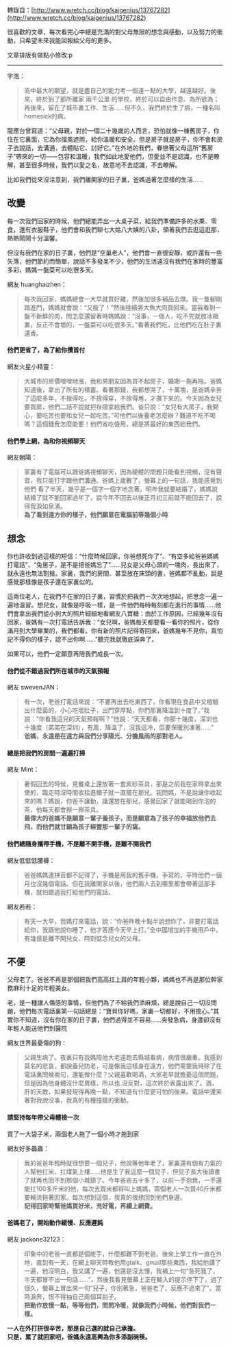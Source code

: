 <!--
[date]: 2011-11-23
[title]: 	[轉錄] 我們離開家的日子裏，爸媽過著怎麼樣的生活
[name]:	repost-parents-life-we-not-at-home
[tag]:		父母, 轉錄文章
-->

轉錄自：[http://www.wretch.cc/blog/kaigenius/13767282](http://www.wretch.cc/blog/kaigenius/13767282)

很喜歡的文章，每次看完心中總是充滿的對父母無限的想念與感動，以及努力的衝動，只希望未來我能回報給父母的更多。

文章排版有做點小修改:p

---


宇浩：

> 高中最大的願望，就是盡自己的能力考一個遠一點的大學，越遠越好。後來，終於到了那所離家 兩千公里 的學校，終於可以自由作息、為所欲為；再後來，留在了城市裏工作、生活……但不久，我們終於生了病，一種名叫homesick的病。

龍應台曾寫道：“父母親，對於一個二十幾歲的人而言，恐怕就像一棟舊房子，你住在它裏面，它為你擋風遮雨，給你溫暖和安全。但是房子就是房子，你不會和房子去說話，去溝通，去體貼它、討好它。”在外地的我們，眷戀著父母這所“舊房子”帶來的一切——包容和溫暖，我們如此地愛他們，但愛並不是認識，也不是瞭解，甚至很多時候，我們以愛之名，故意地不去認識，不去瞭解。 

比如我們從來沒注意到，我們離開家的日子裏，爸媽過著怎麼樣的生活......

## 改變

每一次我們回家的時候，他們總能弄出一大桌子菜，給我們準備許多的水果、零食，還有衣服鞋子，他們會和我們聊七大姑八大姨的八卦，領著我們去逛這逛那，熱熱鬧鬧十分溫馨。

但沒有我們在家的日子裏，他們是“空巢老人”，他們會一直很安靜，或許還有一些失落，他們節約而簡單，說話不多發呆不少，他們的生活遠沒有我們在家時的豐富多彩，媽媽一盤菜可以吃很多天。

網友 huanghaizhen：

> 每次我回家，媽媽總會一大早就買好雞，然後加很多補品去燉。我一隻腳剛踏進門，媽媽就會說：“又瘦了！”然後陸續將大魚大肉買回來。當我看到一盤不新鮮的肉，問怎麼還留著時媽媽說：“沒事，一個人，吃不完就放冰箱裏，反正不會壞的，一盤菜可以吃很多天。”看著我們吃，比他們吃在肚子裏還香。

#### 他們更省了，為了給你攢首付
 
網友火星小精靈：

> 大城市的房價噌噌地漲，我和男朋友因為買不起房子，婚期一拖再拖。爸媽知道後，拿出了所有的積蓄。看著那錢，我都想哭了，十萬塊，是爸媽辛苦了這麼多年，不捨得吃，不捨得穿，不捨得用，才攢下來的。今天因為女兒要買房，他們二話不說就把存摺拿給我們。爸只說：“女兒有大房子，我開心，要吃苦也要和女兒一起吃苦。”可他們以後養老怎麼辦？難道不吃不喝嗎？這個錢我怎麼能要！他們省吃儉用，總是將最好的東西給我們。

#### 他們學上網，為和你視頻聊天

網友朝陽：

> 家裏有了電腦可以跟爸媽視頻聊天，因為硬體的問題只能看到視頻，沒有聲音，我只能打字跟他們溝通。爸媽上歲數了，螢幕上的一句話，我能感覺到他們 看了半天，幾乎是一個字一個字地念著。明年我就要結婚了，媽媽說結婚了就不能回家過年了，說今年不回去以後正月初三前就不能回去了，說得我淚如泉湧。  
> **為了看到遠方你的樣子，他們願意在電腦前等幾個小時**
 
## 想念

你也許收到過這樣的短信：“什麼時候回家，你爸想死你了”、“有空多給爸爸媽媽打電話”、“兔崽子，是不是把爸媽忘了”……兒女是父母心頭的一塊肉，長出來了，就永遠也無法割捨。家裏，我們的房間、甚至放在床頭的書，爸媽都不亂動，說是感覺那樣像是孩子還在家裏似的。

這兩位老人，在我們不在家的日子裏，習慣於把我們一次次地想起，把思念一遍一遍地溫習。想兒女，就像是呼吸一樣，是一件他們每時每刻都在進行的事情……他們會拿出我們從小到大的照片細細地看網友八寶糖：由於工作原因，已經幾年沒有回家，爸媽有一次打電話告訴我：“女兒啊，爸媽每天都要看一看你的照片，從你滿月到大學畢業的，我們都看。你有新的照片記得寄回來，爸媽幾年不見你，真怕記不得你的樣子，認不出你啊……”聽完我就徹底淚奔了。

如果可以，他們一定願意再陪我們成長一次。

#### 他們從不錯過我們所在城市的天氣預報

網友 swevenJAN：

> 有一次，老爸打電話來說：“不要再出去吃東西了，你看現在食品中又檢驗出什麼菌的，小心吃壞肚子，出門穿厚點，你們那裏降溫到十度了。”我說：“你看我這兒的天氣預報啊？”他說：“天天都看，你那十幾度，深圳也十幾度（弟弟在深圳），有風，降溫了，沒我這冷，但要保暖別凍著……”  
> **爸媽，永遠是在遠方與我們分享陽光、分擔風雨的那對老人。**
 
#### 總是把我們的房間一遍遍打掃

網友 Mint：

> 暑假回去的時候，見餐桌上還放著一套紫砂茶具，那是之前我在家時拿出來使的，臨走時沒時間收拾進櫃子就一直擺在那兒。我問媽，不是說讓你收起來的嗎？媽說，你爸不讓動，讓還放在那兒，感覺回家了就能喝到你泡的茶，他每天都會擦一擦茶具。  
> **最偉大的爸媽不是願意一輩子養孩子，而是願意為了孩子的幸福放他們去飛，而他們就甘願為孩子經營那一輩子的窩。**

#### 他們總隨身攜帶手機，不是離不開手機，是離不開我們

網友低低低腰褲：

> 爸爸媽媽連拼音都不記得了，手機是用我的舊手機，手寫的，平時他們一個月也沒幾個電話。但在我離開家以後，他們兩人去到哪里都會帶著這部手機，就怕錯過我打給他們的電話。

網友若若：

> 有天一大早，我媽打來電話，說：“你爸昨晚十點半說想你了，非要打電話給你，我跟他說你睡了，他才答應今天早上打。”全中國增加的手機用戶中，有幾億是離不開兒女、時刻惦念兒女的父母。
 
## 不便

父母老了。爸爸不再是那個把我們高高扛上肩的年輕小夥，媽媽也不再是那位幹家務麻利十足的年輕美女。
 
老，是一種讓人傷感的事情，但他們為了不給我們添麻煩，總是說自己一切沒問題，他們每次電話裏第一句話總是：“寶貝你好嗎，家裏一切都好，不用擔心。”其實你不知道，沒有你在家的日子裏，他們過得並不容易……突發急病，身邊卻沒有年輕人能送他們到醫院

網友世界最憂傷的狗：

> 父親生病了。夜裏只有我媽陪他大老遠跑去縣城看病，病情很嚴重。我感到莫名的悲哀，都說養兒防老，可是像我這樣身在遠方，他們需要我時除了在電話裏問候兩句，還能做什麼？父親喜歡喝酒，大家老早就擔憂這個問題，但是因為他身體沒什麼異樣，所以也 沒反對，這次終於表露出來了。酒，肝的天敵，如果發現得再晚一點，不知道有什麼更可怕的後果。電話中還笑著對我說沒事，我真的有種撞牆的衝動。

#### 請堅持每年帶父母體檢一次

買了一大袋子米，兩個老人拖了一個小時才拖到家

網友好多蟲蟲：

> 我的爸爸年輕時就很想要一個兒子，他說等他年老了，家裏還有個有力氣的人幫他扛米、扛煤氣上樓……他是生了我這麼一個兒子，但兒子長大後讀書了就再也回不到那個小城鎮了。今年爸爸五十多了，以前一手抱我，一手還能扛100多斤米的他，每次去買米都得叫上媽媽，兩個老人一次買40斤米都要輪流拖著回家。每次想到這個，我真的很想回到他們身邊。  
> **記得回家時幫爸媽買好米，充好電，再續上網費。**

#### 爸媽老了，開始動作緩慢、反應遲鈍

網友 jackone32123：

> 印象中的老爸一直都是個能手，什麼都難不倒老爸。後來上學工作一直在外地，直到有一天，在網上聊天時教他用gtalk、gmail那些東西，我給他講了一遍，他沒明白，我又講了一遍，他還是沒太懂，我補上一句“急死我了，半天都冒不出一句話……”，然後我看見螢幕上正在輸入的提示停下了，過了很久，螢幕上冒出來一句“兒子，你別著急，爸爸老了，反應不過來了”。當時淚奔，恨不得抽自己兩個耳刮子。  
> **把動作放慢一點，等等他們，問問冷暖，就像我們小時候，他們對我們一樣。**



**一人在外打拼很辛苦，那是自己選的就自己承擔。  
只是，累了就回家吧，爸媽永遠高興為你多添副碗筷。**


